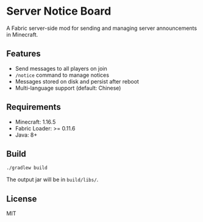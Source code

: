 # Server Notice Board

A Fabric server-side mod for sending and managing server announcements in Minecraft.

## Features

- Send messages to all players on join
- `/notice` command to manage notices
- Messages stored on disk and persist after reboot
- Multi-language support (default: Chinese)

## Requirements

- Minecraft: 1.16.5
- Fabric Loader: >= 0.11.6
- Java: 8+

## Build

```bash
./gradlew build
```

The output jar will be in `build/libs/`.

## License

MIT